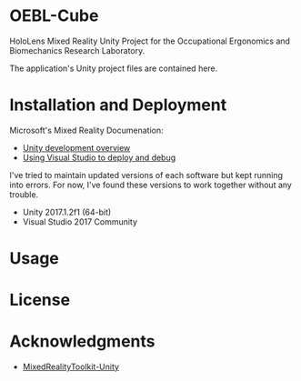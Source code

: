 # OEBL-Cube
HoloLens Mixed Reality Unity Project for the Occupational Ergonomics and Biomechanics Research Laboratory.

The application's Unity project files are contained here.

# Installation and Deployment
 Microsoft's Mixed Reality Documenation: 
* [Unity development overview](https://docs.microsoft.com/en-us/windows/mixed-reality/unity-development-overview "Mixed Reality Documentation")
* [Using Visual Studio to deploy and debug](https://docs.microsoft.com/en-us/windows/mixed-reality/using-visual-studio "Mixed Reality Documentation")

I've tried to maintain updated versions of each software but kept running into errors. For now, I've found these versions to work together without any trouble. 

* Unity 2017.1.2f1 (64-bit)
* Visual Studio 2017 Community

# Usage
# License
# Acknowledgments
* [MixedRealityToolkit-Unity](https://github.com/Microsoft/MixedRealityToolkit-Unity "GitHub repo")
